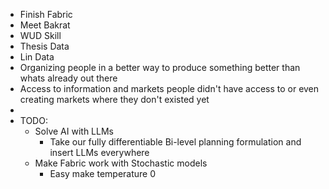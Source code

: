 - Finish Fabric
- Meet Bakrat
- WUD Skill
- Thesis Data
- Lin Data
- Organizing people in a better way to produce something better than whats already out there
- Access to information and markets people didn't have access to or even creating markets where they don't existed yet
- 
- TODO:
    - Solve AI with LLMs
        - Take our fully differentiable Bi-level planning formulation and insert LLMs everywhere
    - Make Fabric work with Stochastic models
        - Easy make temperature 0

